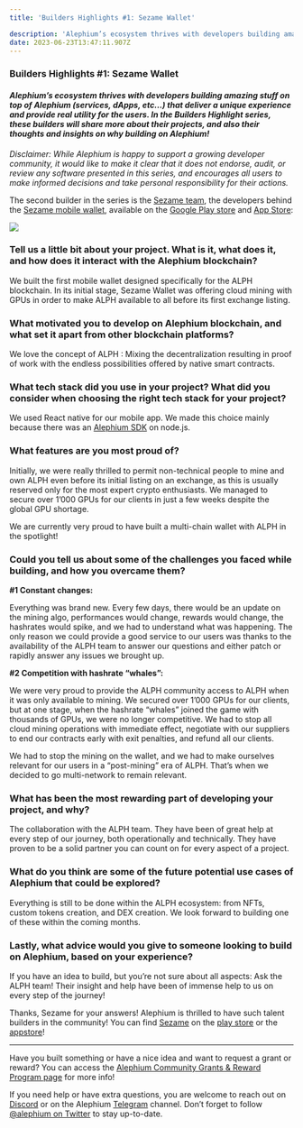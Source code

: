 ```yaml
---
title: 'Builders Highlights #1: Sezame Wallet'

description: 'Alephium’s ecosystem thrives with developers building amazing stuff on top of Alephium (services, dApps, etc…) that deliver a unique…'
date: 2023-06-23T13:47:11.907Z
---
```


### Builders Highlights \#1: Sezame Wallet

#### _Alephium’s ecosystem thrives with developers building amazing stuff on top of Alephium (services, dApps, etc…) that deliver a unique experience and provide real utility for the users. In the Builders Highlight series, these builders will share more about their projects, and also their thoughts and insights on why building on Alephium!_

_Disclaimer: While Alephium is happy to support a growing developer community, it would like to make it clear that it does not endorse, audit, or review any software presented in this series, and encourages all users to make informed decisions and take personal responsibility for their actions._

The second builder in the series is the <a href="https://twitter.com/SesameWallet" class="markup--anchor markup--p-anchor" data-href="https://twitter.com/SesameWallet" rel="noopener" target="_blank">Sezame team</a>, the developers behind the <a href="https://sezame.app/" class="markup--anchor markup--p-anchor" data-href="https://sezame.app/" rel="noopener" target="_blank">Sezame mobile wallet</a>, available on the <a href="https://play.google.com/store/apps/details?id=org.maze2.sezamewallet" class="markup--anchor markup--p-anchor" data-href="https://play.google.com/store/apps/details?id=org.maze2.sezamewallet" rel="noopener" target="_blank">Google Play store</a> and <a href="https://apps.apple.com/us/app/sezame-wallet/id1618252953" class="markup--anchor markup--p-anchor" data-href="https://apps.apple.com/us/app/sezame-wallet/id1618252953" rel="noopener" target="_blank">App Store</a>:

![](https://cdn-images-1.medium.com/max/800/1*DqZ6yXpfGKIY3j5CBa_eqA.png)

### Tell us a little bit about your project. What is it, what does it, and how does it interact with the Alephium blockchain?

We built the first mobile wallet designed specifically for the ALPH blockchain. In its initial stage, Sezame Wallet was offering cloud mining with GPUs in order to make ALPH available to all before its first exchange listing.

### What motivated you to develop on Alephium blockchain, and what set it apart from other blockchain platforms?

We love the concept of ALPH : Mixing the decentralization resulting in proof of work with the endless possibilities offered by native smart contracts.

### What tech stack did you use in your project? What did you consider when choosing the right tech stack for your project?

We used React native for our mobile app. We made this choice mainly because there was an <a href="https://github.com/alephium/alephium-web3" class="markup--anchor markup--p-anchor" data-href="https://github.com/alephium/alephium-web3" rel="noopener" target="_blank">Alephium SDK</a> on node.js.

### What features are you most proud of?

Initially, we were really thrilled to permit non-technical people to mine and own ALPH even before its initial listing on an exchange, as this is usually reserved only for the most expert crypto enthusiasts. We managed to secure over 1’000 GPUs for our clients in just a few weeks despite the global GPU shortage.

We are currently very proud to have built a multi-chain wallet with ALPH in the spotlight!

### Could you tell us about some of the challenges you faced while building, and how you overcame them?

**\#1 Constant changes:**

Everything was brand new. Every few days, there would be an update on the mining algo, performances would change, rewards would change, the hashrates would spike, and we had to understand what was happening. The only reason we could provide a good service to our users was thanks to the availability of the ALPH team to answer our questions and either patch or rapidly answer any issues we brought up.

**\#2 Competition with hashrate “whales”:**

We were very proud to provide the ALPH community access to ALPH when it was only available to mining. We secured over 1’000 GPUs for our clients, but at one stage, when the hashrate “whales” joined the game with thousands of GPUs, we were no longer competitive. We had to stop all cloud mining operations with immediate effect, negotiate with our suppliers to end our contracts early with exit penalties, and refund all our clients.

We had to stop the mining on the wallet, and we had to make ourselves relevant for our users in a “post-mining” era of ALPH. That’s when we decided to go multi-network to remain relevant.

### What has been the most rewarding part of developing your project, and why?

The collaboration with the ALPH team. They have been of great help at every step of our journey, both operationally and technically. They have proven to be a solid partner you can count on for every aspect of a project.

### What do you think are some of the future potential use cases of Alephium that could be explored?

Everything is still to be done within the ALPH ecosystem: from NFTs, custom tokens creation, and DEX creation. We look forward to building one of these within the coming months.

### Lastly, what advice would you give to someone looking to build on Alephium, based on your experience?

If you have an idea to build, but you’re not sure about all aspects: Ask the ALPH team! Their insight and help have been of immense help to us on every step of the journey!

Thanks, Sezame for your answers! Alephium is thrilled to have such talent builders in the community! You can find <a href="https://sezame.app/" class="markup--anchor markup--p-anchor" data-href="https://sezame.app/" rel="noopener" target="_blank">Sezame</a> on the <a href="https://play.google.com/store/apps/details?id=org.maze2.sezamewallet" class="markup--anchor markup--p-anchor" data-href="https://play.google.com/store/apps/details?id=org.maze2.sezamewallet" rel="noopener" target="_blank">play store</a> or the <a href="https://apps.apple.com/us/app/sezame-wallet/id1618252953" class="markup--anchor markup--p-anchor" data-href="https://apps.apple.com/us/app/sezame-wallet/id1618252953" rel="noopener" target="_blank">appstore</a>!

---

Have you built something or have a nice idea and want to request a grant or reward? You can access the <a href="https://github.com/alephium/community/blob/master/Grant%26RewardProgram.md" class="markup--anchor markup--p-anchor" data-href="https://github.com/alephium/community/blob/master/Grant%26RewardProgram.md" rel="noopener" target="_blank">Alephium Community Grants &amp; Reward Program page</a> for more info!

If you need help or have extra questions, you are welcome to reach out on <a href="https://alephium.org/discord/" class="markup--anchor markup--p-anchor" data-href="https://alephium.org/discord/" rel="noopener" target="_blank">Discord</a> or on the Alephium <a href="https://t.me/alephiumgroup" class="markup--anchor markup--p-anchor" data-href="https://t.me/alephiumgroup" rel="noopener" target="_blank">Telegram</a> channel. Don’t forget to follow <a href="https://twitter.com/alephium" class="markup--anchor markup--p-anchor" data-href="https://twitter.com/alephium" rel="noopener" target="_blank">@alephium on Twitter</a> to stay up-to-date.

